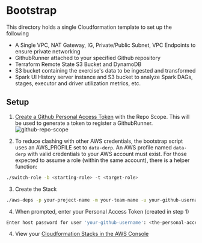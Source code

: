 # Bootstrap
This directory holds a single Cloudformation template to set up the following
* A Single VPC, NAT Gateway, IG, Private/Public Subnet, VPC Endpoints to ensure private networking
* GithubRunner attached to your specified Github repository
* Terraform Remote State S3 Bucket and DynamoDB
* S3 bucket containing the exercise's data to be ingested and transformed
* Spark UI History server instance and S3 bucket to analyze Spark DAGs, stages, executor and driver utilization metrics, etc. 

## Setup
1. [Create a Github Personal Access Token](https://docs.github.com/en/github/authenticating-to-github/creating-a-personal-access-token) with the Repo Scope. This will be used to generate a token to register a GithubRunner.
![github-repo-scope](./assets/github-repo-scope.png)
   
2. To reduce clashing with other AWS credentials, the bootstrap script uses an AWS_PROFILE set to `data-derp`. An AWS profile named `data-derp` with valid credentials to your AWS account must exist. For those expected to assume a role (within the same account), there is a helper function:
```bash
./switch-role -b <starting-role> -t <target-role>
```
   
3. Create the Stack
```bash
./aws-deps -p your-project-name -m your-team-name -u your-github-username
```

4. When prompted, enter your Personal Access Token (created in step 1)
```bash
Enter host password for user 'your-github-username': <the-personal-access-token>
```

4. View your [Cloudformation Stacks in the AWS Console](https://eu-central-1.console.aws.amazon.com/cloudformation/home?region=eu-central-1#/stacks)
